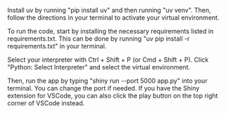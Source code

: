 Install uv by running "pip install uv" and then running "uv venv". Then, follow the directions in your terminal to activate your virtual environment.

To run the code, start by installing the necessary requirements listed in requirements.txt. This can be done by running "uv pip install -r requirements.txt" in your terminal.

Select your interpreter with Ctrl + Shift + P (or Cmd + Shift + P). Click "Python: Select Interpreter" and select the virtual environment.

Then, run the app by typing "shiny run --port 5000 app.py" into your terminal. You can change the port if needed. If you have the Shiny extension for VSCode, you can also click the play button on the top right corner of VSCode instead.
